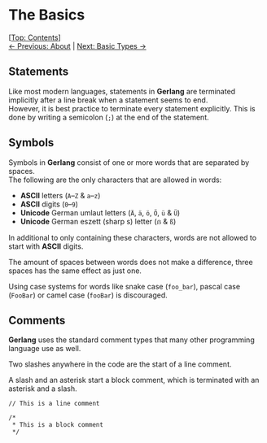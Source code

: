 # The Basics #

\[[Top: Contents](index.md)\]  
[← Previous: About](about.md) | [Next: Basic Types →](basic-types.md)

## Statements ##

Like most modern languages, statements in **Gerlang** are terminated implicitly after a line break when a statement
seems to end.  
However, it is best practice to terminate every statement explicitly. This is done by writing a semicolon (`;`) at the
end of the statement.

## Symbols ##

Symbols in **Gerlang** consist of one or more words that are separated by spaces.  
The following are the only characters that are allowed in words:

* **ASCII** letters (`A`–`Z` & `a`–`z`)
* **ASCII** digits (`0`–`9`)
* **Unicode** German umlaut letters (`Ä`, `ä`, `ö`, `Ö`, `ü` & `Ü`)
* **Unicode** German eszett (sharp s) letter (`ẞ` & `ß`)

In additional to only containing these characters, words are not allowed to start with **ASCII** digits.

The amount of spaces between words does not make a difference, three spaces has the same effect as just one.

Using case systems for words like snake case (`foo_bar`), pascal case (`FooBar`) or camel case (`fooBar`) is discouraged.

## Comments ##

**Gerlang** uses the standard comment types that many other programming language use as well.

Two slashes anywhere in the code are the start of a line comment.

A slash and an asterisk start a block comment, which is terminated with an asterisk and a slash.

```gerlang
// This is a line comment

/*
 * This is a block comment
 */
```
